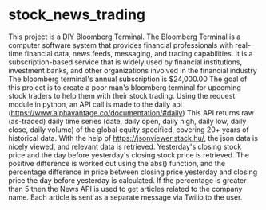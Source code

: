 # stock_news_trading
This project is a DIY Bloomberg Terminal.
The Bloomberg Terminal is a computer software system that provides financial professionals with real-time financial data, news feeds, messaging, and trading capabilities.
It is a subscription-based service that is widely used by financial institutions, investment banks, and other organizations involved in the financial industry
The bloomberg terminal's annual subscription is $24,000.00
The goal of this project is to create a poor man's bloomberg terminal for upcoming stock traders to help them with their stock trading.
Using the request module in python, an API call is made to the daily api (https://www.alphavantage.co/documentation/#daily)
This API returns raw (as-traded) daily time series (date, daily open, daily high, daily low, daily close, daily volume) of the global equity specified, covering 20+ years of historical data.
With the help of https://jsonviewer.stack.hu/, the json data is nicely viewed, and relevant data is retrieved.
Yesterday's closing stock price and the day before yesterday's closing stock price is retrieved.
The positive difference is worked out using the abs() function, and the percentage difference in price between closing price yesterday and closing price the day before yesterday is calculated.
If the percentage is greater than 5 then the News API is used to get articles related to the company name.
Each article is sent as a separate message via Twilio to the user.
